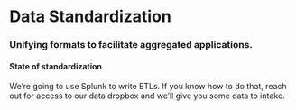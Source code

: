 # Data Standardization

### Unifying formats to facilitate aggregated applications.

#### State of standardization

We’re going to use Splunk to write ETLs. If you know how to do that, reach out for access to our data dropbox and we’ll give you some data to intake.

